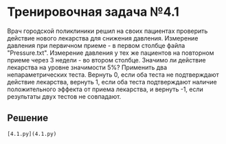 # Тренировочная задача №4.1
Врач городской поликлиники решил на своих пациентах проверить действие нового лекарства для снижения давления. Измерение давления при первичном приеме - в первом столбце файла "Pressure.txt". Измерение давления у тех же пациентов на повторном приеме через 3 недели - во втором столбце. Значимо ли действие лекарства на уровне значимости 5%? Применить два непараметрических теста. Вернуть 0, если оба теста не подтверждают действие лекарства, вернуть 1, если оба теста подтверждают наличие положительного эффекта от приема лекарства, и вернуть -1, если результаты двух тестов не совпадают.

## Решение
    [4.1.py](4.1.py)
